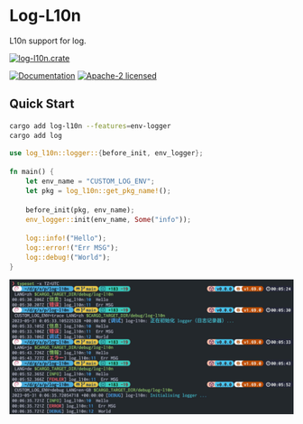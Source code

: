 # Log-L10n

L10n support for log.

[![log-l10n.crate](https://img.shields.io/crates/v/log-l10n)](https://crates.io/crates/log-l10n)

[![Documentation](https://docs.rs/log-l10n/badge.svg)](https://docs.rs/log-l10n) [![Apache-2 licensed](https://img.shields.io/crates/l/log-l10n.svg)](./License)

## Quick Start

```sh
cargo add log-l10n --features=env-logger
cargo add log
```

```rust
use log_l10n::logger::{before_init, env_logger};

fn main() {
    let env_name = "CUSTOM_LOG_ENV";
    let pkg = log_l10n::get_pkg_name!();

    before_init(pkg, env_name);
    env_logger::init(env_name, Some("info"));

    log::info!("Hello");
    log::error!("Err MSG");
    log::debug!("World");
}
```

![preview](assets/img/preview.jpg)

